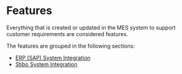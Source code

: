 ﻿# Features

Everything that is created or updated in the MES system to support customer requirements are considered features.

The features are grouped in the following sections:
* [ERP (SAP) System Integration](/amsosram/techspec>features>CustomERPSystemIntegration)
* [Stibo System Integration](/amsosram/techspec>features>CustomReceiveStiboMessages)


